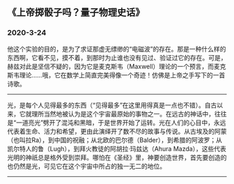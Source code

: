 ##  《上帝掷骰子吗？量子物理史话》

### 2020-3-24

他这个实验的目的，是为了求证那虚无缥缈的“电磁波”的存在。那是一种什么样的东西啊，它看不见，摸不着，到那时为止谁也没有见过、验证过它的存在。可是，赫兹对此是坚信不疑的，因为它是麦克斯韦（Maxwell）理论的一个预言，而麦克斯韦理论……哦，它在数学上简直完美得像一个奇迹！仿佛是上帝之手写下的一首诗歌。

------------------------------------------------------------------------------

光，是每个人见得最多的东西（“见得最多”在这里用得真是一点也不错）。自古以来，它就理所当然地被认为是这个宇宙最原始的事物之一。在远古的神话中，往往是“一道亮光”劈开了混沌和黑暗，于是世界开始了运转。光在人们的心目中，永远代表着生命、活力和希望，更由此演绎开了数不尽的故事与传说。从古埃及的阿蒙（也叫拉Ra），到中国的祝融；从北欧的巴尔德（Balder），到希腊的阿波罗；从凯尔特人的鲁（Lugh），到拜火教徒的阿胡拉·玛兹达（Ahura Mazda），这些代表光明的神祇总是格外受到崇拜。哪怕在《圣经》里，神要创造世界，首先要创造的也仍然是光，可见它在这个宇宙中所占的独一无二的地位。

------

